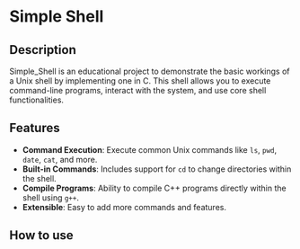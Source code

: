 # Simple Shell

## Description

Simple_Shell is an educational project to demonstrate the basic workings of a Unix shell by implementing one in C. This shell allows you to execute command-line programs, interact with the system, and use core shell functionalities.

## Features
- **Command Execution**: Execute common Unix commands like `ls`, `pwd`, `date`, `cat`, and more.
- **Built-in Commands**: Includes support for `cd` to change directories within the shell.
- **Compile Programs**: Ability to compile C++ programs directly within the shell using `g++`.
- **Extensible**: Easy to add more commands and features.

## How to use
 
